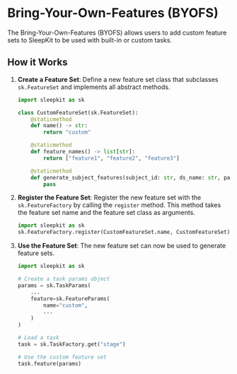 # Bring-Your-Own-Features (BYOFS)

The Bring-Your-Own-Features (BYOFS) allows users to add custom feature sets to SleepKit to be used with built-in or custom tasks.

## How it Works

1. **Create a Feature Set**: Define a new feature set class that subclasses `sk.FeatureSet` and implements all abstract methods.

    ```py linenums="1"
    import sleepkit as sk

    class CustomFeatureSet(sk.FeatureSet):
        @staticmethod
        def name() -> str:
            return "custom"

        @staticmethod
        def feature_names() -> list[str]:
            return ["feature1", "feature2", "feature3"]

        @staticmethod
        def generate_subject_features(subject_id: str, ds_name: str, params: sk.TaskParams):
            pass
    ```

2. **Register the Feature Set**: Register the new feature set with the `sk.FeatureFactory` by calling the `register` method. This method takes the feature set name and the feature set class as arguments.

    ```py linenums="1"
    import sleepkit as sk
    sk.FeatureFactory.register(CustomFeatureSet.name, CustomFeatureSet)
    ```

3. **Use the Feature Set**: The new feature set can now be used to generate feature sets.

    ```py linenums="1"
    import sleepkit as sk

    # Create a task params object
    params = sk.TaskParams(
        ...
        feature=sk.FeatureParams(
            name="custom",
            ...
        )
    )

    # Load a task
    task = sk.TaskFactory.get("stage")

    # Use the custom feature set
    task.feature(params)

    ```
